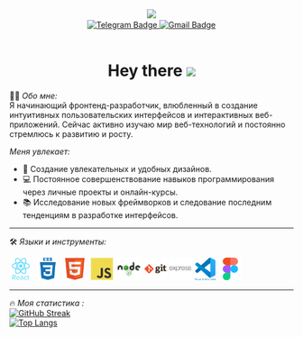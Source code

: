<div id="header" align="center">
  <img src="https://media.giphy.com/media/l3vR85PnGsBwu1PFK/giphy.gif" width="100"/>
</div>
<div id="badges" align="center">
  <a href="https://t.me/bykosha1">
    <img src="https://img.shields.io/badge/Telegram-blue?style=for-the-badge&logo=telegram&logoColor=white" alt="Telegram Badge"/>
  </a>
  <a href="dashabykonya@gmail.com">
    <img src="https://img.shields.io/badge/Gmail-D14836?style=for-the-badge&logo=gmail&logoColor=white" alt="Gmail Badge"/>
  </a>
</div>
<div align="center">
  <img src="https://komarev.com/ghpvc/?username=DariaBykonya&style=flat-square&color=blue" alt=""/>
  <h1>
  Hey there
  <img src="https://media.giphy.com/media/hvRJCLFzcasrR4ia7z/giphy.gif" width="30px"/>
</h1>
</div>

:woman_technologist: *Обо мне:*  
Я начинающий фронтенд-разработчик, влюбленный в создание интуитивных пользовательских интерфейсов и интерактивных веб-приложений. Сейчас активно изучаю мир веб-технологий и постоянно стремлюсь к развитию и росту.

*Меня увлекает:*
  - :art: Создание увлекательных и удобных дизайнов.
  - :computer: Постоянное совершенствование навыков программирования через личные проекты и онлайн-курсы.
  - :books: Исследование новых фреймворков и следование последним тенденциям в разработке интерфейсов.

---

:hammer_and_wrench: *Языки и инструменты:*  
<div>
  <img src="https://github.com/devicons/devicon/blob/master/icons/react/react-original-wordmark.svg" title="React" alt="React" width="40" height="40"/>&nbsp;
  <img src="https://github.com/devicons/devicon/blob/master/icons/css3/css3-plain-wordmark.svg"  title="CSS3" alt="CSS" width="40" height="40"/>&nbsp;
  <img src="https://github.com/devicons/devicon/blob/master/icons/html5/html5-original.svg" title="HTML5" alt="HTML" width="40" height="40"/>&nbsp;
  <img src="https://github.com/devicons/devicon/blob/master/icons/javascript/javascript-original.svg" title="JavaScript" alt="JavaScript" width="40" height="40"/>&nbsp;
  <img src="https://github.com/devicons/devicon/blob/master/icons/nodejs/nodejs-original-wordmark.svg" title="NodeJS" alt="NodeJS" width="40" height="40"/>&nbsp;
  <img src="https://github.com/devicons/devicon/blob/master/icons/git/git-original-wordmark.svg" title="Git" **alt="Git" width="40" height="40"/>
  <img src="https://github.com/devicons/devicon/blob/master/icons/express/express-original-wordmark.svg" title="Express" **alt="Express" width="40" height="40"/>
  <img src="https://github.com/devicons/devicon/blob/master/icons/vscode/vscode-original-wordmark.svg" title="VSCode" **alt="VSCode" width="40" height="40"/>
  <img src="https://github.com/devicons/devicon/blob/master/icons/figma/figma-original.svg" title="Figma" **alt="Figma" width="40" height="40"/>
</div>

---

:fire: *Моя статистика :*  
[![GitHub Streak](http://github-readme-streak-stats.herokuapp.com?user=DariaBykonya&theme=terafox)](https://git.io/streak-stats)  
[![Top Langs](https://github-readme-stats.vercel.app/api/top-langs/?username=DariaBykonya&layout=compact&theme=vision-friendly-dark)](https://github.com/anuraghazra/github-readme-stats)
